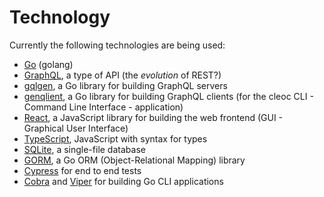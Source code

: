 # Technology

Currently the following technologies are being used:

* [Go](https://go.dev/) (golang)
* [GraphQL](https://graphql.org/), a type of API (the _evolution_ of REST?)
* [gqlgen](https://github.com/99designs/gqlgen), a Go library for building
  GraphQL servers
* [genqlient](https://github.com/Khan/genqlient), a Go library for building
  GraphQL clients (for the cleoc CLI - Command Line Interface - application)
* [React](https://reactjs.org/), a JavaScript library for building the web
  frontend (GUI - Graphical User Interface)
* [TypeScript](https://www.typescriptlang.org/), JavaScript with syntax for
  types
* [SQLite](https://sqlite.org/index.html), a single-file database
* [GORM](https://gorm.io/), a Go ORM (Object-Relational Mapping) library
* [Cypress](https://www.cypress.io/) for end to end tests
* [Cobra](https://github.com/spf13/cobra) and
  [Viper](https://github.com/spf13/viper) for building Go CLI applications
